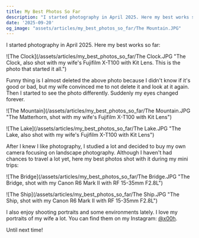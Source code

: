 ```yaml
---
title: My Best Photos So Far
description: "I started photography in April 2025. Here my best works so far."
date: '2025-09-20'
og_image: "assets/articles/my_best_photos_so_far/The Mountain.JPG"
---
```


I started photography in April 2025. Here my best works so far:

![The Clock](/assets/articles/my_best_photos_so_far/The Clock.JPG "The Clock, also shot with my wife's Fujifilm X-T100 with Kit Lens. This is the photo that started it all.")

Funny thing is I almost deleted the above photo because I didn't know if it's good or bad, but my wife convinced me to not delete it and look at it again. Then I started to see the photo differently. Suddenly my eyes changed forever.

![The Mountain](/assets/articles/my_best_photos_so_far/The Mountain.JPG "The Matterhorn, shot with my wife's Fujifilm X-T100 with Kit Lens")

![The Lake](/assets/articles/my_best_photos_so_far/The Lake.JPG "The Lake, also shot with my wife's Fujifilm X-T100 with Kit Lens")

After I knew I like photography, I studied a lot and decided to buy my own camera focusing on landscape photography. Although I haven't had chances to travel a lot yet, here my best photos shot with it during my mini trips:

![The Bridge](/assets/articles/my_best_photos_so_far/The Bridge.JPG "The Bridge, shot with my Canon R6 Mark II with RF 15-35mm F2.8L")

![The Ship](/assets/articles/my_best_photos_so_far/The Ship.JPG "The Ship, shot with my Canon R6 Mark II with RF 15-35mm F2.8L")

I also enjoy shooting portraits and some environments lately. I love my portraits of my wife a lot. You can find them on my Instagram: [@x00h](https://www.instagram.com/x00h/).

Until next time!
